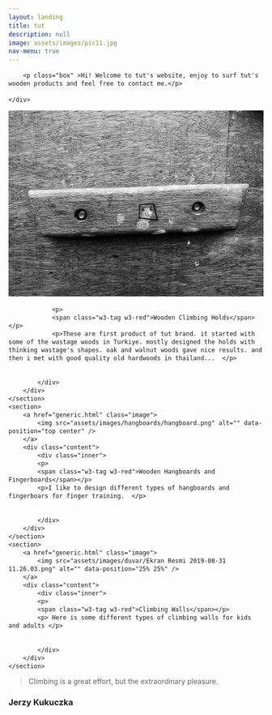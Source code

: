 ```yaml
---
layout: landing
title: tut
description: null
image: assets/images/pic11.jpg
nav-menu: true
---
```


<!-- Main -->
<div id="main">

<!-- One -->
<section id="one">
	<div class="inner">

		<p class="box" >Hi! Welcome to tut's website, enjoy to surf tut's wooden products and feel free to contact me.</p>		

	</div>
</section>

<!-- Two -->
<section id="two" class="spotlights">
	<section>
		<a href="generic.html" class="image">
			<img src="assets/images/tutamak/tutamakana.png" alt="" data-position="center center" />
		</a>
		<div class="content">
			<div class="inner">

				<p>
				<span class="w3-tag w3-red">Wooden Climbing Holds</span></p>
				<p>These are first product of tut brand. it started with some of the wastage woods in Turkiye. mostly designed the holds with thinking wastage's shapes. oak and walnut woods gave nice results. and then i met with good quality old hardwoods in thailand...  </p>


			</div>
		</div>
	</section>
	<section>
		<a href="generic.html" class="image">
			<img src="assets/images/hangboards/hangboard.png" alt="" data-position="top center" />
		</a>
		<div class="content">
			<div class="inner">
			<p>
			<span class="w3-tag w3-red">Wooden Hangboards and Fingerboards</span></p>
			<p>I like to design different types of hangboards and fingerboars for finger training.  </p>

			
			</div>
		</div>
	</section>
	<section>
		<a href="generic.html" class="image">
			<img src="assets/images/duvar/Ekran Resmi 2019-08-31 11.26.03.png" alt="" data-position="25% 25%" />
		</a>
		<div class="content">
			<div class="inner">
			<p>
			<span class="w3-tag w3-red">Climbing Walls</span></p>
			<p> Here is some different types of climbing walls for kids and adults </p>

				
			</div>
		</div>
	</section>
</section>

<!-- Three -->
<section id="three">
	<div class="inner">
	<blockquote>Climbing is a great effort, but the extraordinary pleasure.</blockquote>
	<h3>Jerzy Kukuczka</h3>
	</div>
</section>

</div>
